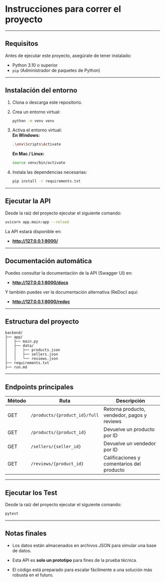 
# Instrucciones para correr el proyecto
---

## Requisitos

Antes de ejecutar este proyecto, asegúrate de tener instalado:

- Python 3.10 o superior  
- `pip` (Administrador de paquetes de Python)

---

## Instalación del entorno

1. Clona o descarga este repositorio.

2. Crea un entorno virtual:
    ```bash
    python -m venv venv
    ```

3. Activa el entorno virtual:  
    **En Windows:**
    ```bash
    .\env\Scripts\Activate
    ```
    **En Mac / Linux:**
    ```bash
    source venv/bin/activate
    ```

4. Instala las dependencias necesarias:
    ```bash
    pip install -r requirements.txt
    ```

---

## Ejecutar la API

Desde la raíz del proyecto ejecutar el siguiente comando:

```bash
uvicorn app.main:app --reload
```

La API estará disponible en:  
- **http://127.0.0.1:8000/**

---

## Documentación automática

Puedes consultar la documentación de la API (Swagger UI) en:  
- **http://127.0.0.1:8000/docs**  

Y también puedes ver la documentación alternativa (ReDoc) aquí:  
- **http://127.0.0.1:8000/redoc**

---

## Estructura del proyecto

```
backend/
├── app/
│   ├── main.py
│   ├── data/
│   │   ├── products.json
│   │   ├── sellers.json
│   │   └── reviews.json
├── requirements.txt
├── run.md
```

---

## Endpoints principales

| Método | Ruta                           | Descripción                                  |
|--------|--------------------------------|----------------------------------------------|
| GET    | `/products/{product_id}/full`  | Retorna producto, vendedor, pagos y reviews  |
| GET    | `/products/{product_id}`       | Devuelve un producto por ID                  |
| GET    | `/sellers/{seller_id}`         | Devuelve un vendedor por ID                  |
| GET    | `/reviews/{product_id}`        | Calificaciones y comentarios del producto    |

---


## Ejecutar los Test

Desde la raíz del proyecto ejecutar el siguiente comando:

```bash
pytest
```

---

## Notas finales
* Los datos están almacenados en archivos JSON para simular una base de datos.

* Esta API es **solo un prototipo** para fines de la prueba técnica.

* El código está preparado para escalar fácilmente a una solución más robusta en el futuro.
